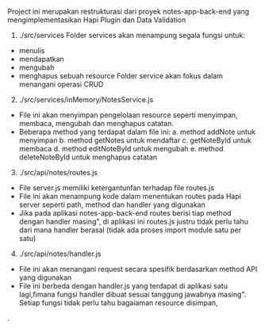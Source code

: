 Project ini merupakan restrukturasi dari proyek notes-app-back-end yang mengimplementasikan Hapi Plugin dan Data Validation

1. ./src/services
Folder services akan menampung segala fungsi untuk:
- menulis
- mendapatkan
- mengubah
- menghapus sebuah resource
Folder service akan fokus dalam menangani operasi CRUD

2. ./src/services/inMemory/NotesService.js
- File ini akan menyimpan pengelolaan resource seperti menyimpan, membaca, mengubah dan menghapus catatan.
- Beberapa method yang terdapat dalam file ini:
a. method addNote untuk menyimpan
b. method getNotes untuk mendaftar
c. getNoteById untuk membaca
d. method editNoteById untuk mengubah
e. method deleteNoteById untuk menghapus catatan

3. ./src/api/notes/routes.js
- File server.js memiliki ketergantunfan terhadap file routes.js
- File ini akan menampung kode dalam menentukan routes pada Hapi server seperti path, method dan handler yang digunakan
- Jika pada aplikasi notes-app-back-end routes berisi tiap method dengan handler masing", di aplikasi ini routes.js justru tidak perlu tahu dari mana handler berasal (tidak ada proses import module satu per satu)


4. ./src/api/notes/handler.js
- File ini akan menangani request secara spesifik berdasarkan method API yang digunakan
- File ini berbeda dengan handler.js yang terdapat di aplikasi satu lagi,fimana fungsi handler dibuat sesuai tanggung jawabnya masing". Setiap fungsi tidak perlu tahu bagaiaman resource disimpan, 

.